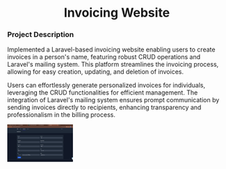 
 <h1 align="center">Invoicing Website</h1>

<h3>Project Description</h3>


Implemented a Laravel-based invoicing website enabling users to create invoices in a person's name, featuring robust CRUD operations and Laravel's mailing system. This platform streamlines the invoicing process, allowing for easy creation, updating, and deletion of invoices.

Users can effortlessly generate personalized invoices for individuals, leveraging the CRUD functionalities for efficient management. The integration of Laravel's mailing system ensures prompt communication by sending invoices directly to recipients, enhancing transparency and professionalism in the billing process.


<p>
<img src="images/invoice.png" alt="Logo" style="width:30%;" >
</p>
